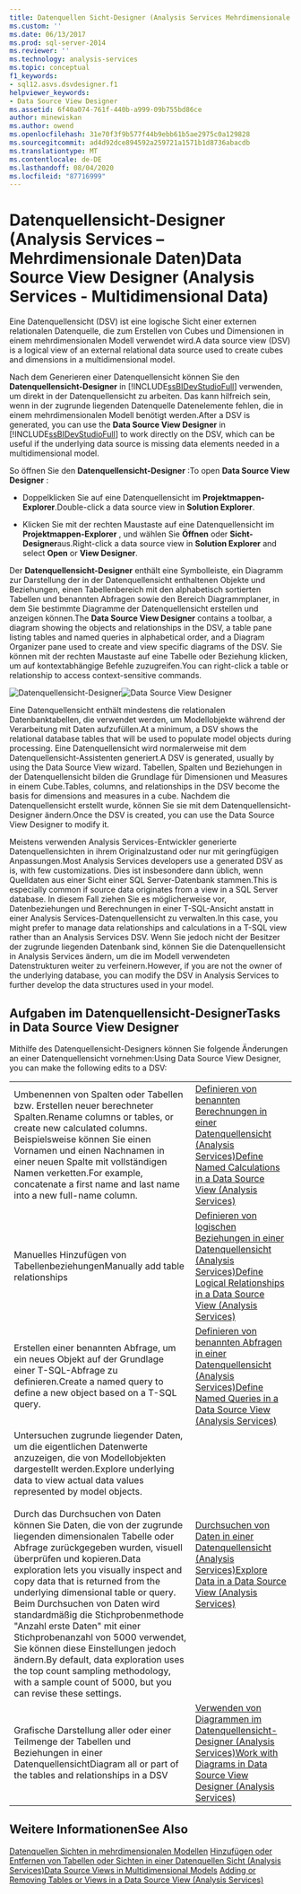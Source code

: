 ```yaml
---
title: Datenquellen Sicht-Designer (Analysis Services Mehrdimensionale Daten) | Microsoft-Dokumentation
ms.custom: ''
ms.date: 06/13/2017
ms.prod: sql-server-2014
ms.reviewer: ''
ms.technology: analysis-services
ms.topic: conceptual
f1_keywords:
- sql12.asvs.dsvdesigner.f1
helpviewer_keywords:
- Data Source View Designer
ms.assetid: 6f40a074-761f-440b-a999-09b755bd86ce
author: minewiskan
ms.author: owend
ms.openlocfilehash: 31e70f3f9b577f44b9ebb61b5ae2975c0a129828
ms.sourcegitcommit: ad4d92dce894592a259721a1571b1d8736abacdb
ms.translationtype: MT
ms.contentlocale: de-DE
ms.lasthandoff: 08/04/2020
ms.locfileid: "87716999"
---
```

# <a name="data-source-view-designer-analysis-services---multidimensional-data"></a><span data-ttu-id="3e435-102">Datenquellensicht-Designer (Analysis Services – Mehrdimensionale Daten)</span><span class="sxs-lookup"><span data-stu-id="3e435-102">Data Source View Designer (Analysis Services - Multidimensional Data)</span></span>
  <span data-ttu-id="3e435-103">Eine Datenquellensicht (DSV) ist eine logische Sicht einer externen relationalen Datenquelle, die zum Erstellen von Cubes und Dimensionen in einem mehrdimensionalen Modell verwendet wird.</span><span class="sxs-lookup"><span data-stu-id="3e435-103">A data source view (DSV) is a logical view of an external relational data source used to create cubes and dimensions in a multidimensional model.</span></span>

 <span data-ttu-id="3e435-104">Nach dem Generieren einer Datenquellensicht können Sie den **Datenquellensicht-Designer** in [!INCLUDE[ssBIDevStudioFull](../includes/ssbidevstudiofull-md.md)] verwenden, um direkt in der Datenquellensicht zu arbeiten. Das kann hilfreich sein, wenn in der zugrunde liegenden Datenquelle Datenelemente fehlen, die in einem mehrdimensionalen Modell benötigt werden.</span><span class="sxs-lookup"><span data-stu-id="3e435-104">After a DSV is generated, you can use the **Data Source View Designer** in [!INCLUDE[ssBIDevStudioFull](../includes/ssbidevstudiofull-md.md)] to work directly on the DSV, which can be useful if the underlying data source is missing data elements needed in a multidimensional model.</span></span>

 <span data-ttu-id="3e435-105">So öffnen Sie den **Datenquellensicht-Designer** :</span><span class="sxs-lookup"><span data-stu-id="3e435-105">To open **Data Source View Designer** :</span></span>

-   <span data-ttu-id="3e435-106">Doppelklicken Sie auf eine Datenquellensicht im **Projektmappen-Explorer**.</span><span class="sxs-lookup"><span data-stu-id="3e435-106">Double-click a data source view in **Solution Explorer**.</span></span>

-   <span data-ttu-id="3e435-107">Klicken Sie mit der rechten Maustaste auf eine Datenquellensicht im **Projektmappen-Explorer** , und wählen Sie **Öffnen** oder **Sicht-Designer**aus.</span><span class="sxs-lookup"><span data-stu-id="3e435-107">Right-click a data source view in **Solution Explorer** and select **Open** or **View Designer**.</span></span>

 <span data-ttu-id="3e435-108">Der **Datenquellensicht-Designer** enthält eine Symbolleiste, ein Diagramm zur Darstellung der in der Datenquellensicht enthaltenen Objekte und Beziehungen, einen Tabellenbereich mit den alphabetisch sortierten Tabellen und benannten Abfragen sowie den Bereich Diagrammplaner, in dem Sie bestimmte Diagramme der Datenquellensicht erstellen und anzeigen können.</span><span class="sxs-lookup"><span data-stu-id="3e435-108">The **Data Source View Designer** contains a toolbar, a diagram showing the objects and relationships in the DSV, a table pane listing tables and named queries in alphabetical order, and a Diagram Organizer pane used to create and view specific diagrams of the DSV.</span></span> <span data-ttu-id="3e435-109">Sie können mit der rechten Maustaste auf eine Tabelle oder Beziehung klicken, um auf kontextabhängige Befehle zuzugreifen.</span><span class="sxs-lookup"><span data-stu-id="3e435-109">You can right-click a table or relationship to access context-sensitive commands.</span></span>

 <span data-ttu-id="3e435-110">![Datenquellensicht-Designer](media/ssas-dsvdesigner.PNG "Datenquellensicht-Designer")</span><span class="sxs-lookup"><span data-stu-id="3e435-110">![Data Source View Designer](media/ssas-dsvdesigner.PNG "Data Source View Designer")</span></span>

 <span data-ttu-id="3e435-111">Eine Datenquellensicht enthält mindestens die relationalen Datenbanktabellen, die verwendet werden, um Modellobjekte während der Verarbeitung mit Daten aufzufüllen.</span><span class="sxs-lookup"><span data-stu-id="3e435-111">At a minimum, a DSV shows the relational database tables that will be used to populate model objects during processing.</span></span> <span data-ttu-id="3e435-112">Eine Datenquellensicht wird normalerweise mit dem Datenquellensicht-Assistenten generiert.</span><span class="sxs-lookup"><span data-stu-id="3e435-112">A DSV is generated, usually by using the Data Source View wizard.</span></span> <span data-ttu-id="3e435-113">Tabellen, Spalten und Beziehungen in der Datenquellensicht bilden die Grundlage für Dimensionen und Measures in einem Cube.</span><span class="sxs-lookup"><span data-stu-id="3e435-113">Tables, columns, and relationships in the DSV become the basis for dimensions and measures in a cube.</span></span> <span data-ttu-id="3e435-114">Nachdem die Datenquellensicht erstellt wurde, können Sie sie mit dem Datenquellensicht-Designer ändern.</span><span class="sxs-lookup"><span data-stu-id="3e435-114">Once the DSV is created, you can use the Data Source View Designer to modify it.</span></span>

 <span data-ttu-id="3e435-115">Meistens verwenden Analysis Services-Entwickler generierte Datenquellensichten in ihrem Originalzustand oder nur mit geringfügigen Anpassungen.</span><span class="sxs-lookup"><span data-stu-id="3e435-115">Most Analysis Services developers use a generated DSV as is, with few customizations.</span></span> <span data-ttu-id="3e435-116">Dies ist insbesondere dann üblich, wenn Quelldaten aus einer Sicht einer SQL Server-Datenbank stammen.</span><span class="sxs-lookup"><span data-stu-id="3e435-116">This is especially common if source data originates from a view in a SQL Server database.</span></span> <span data-ttu-id="3e435-117">In diesem Fall ziehen Sie es möglicherweise vor, Datenbeziehungen und Berechnungen in einer T-SQL-Ansicht anstatt in einer Analysis Services-Datenquellensicht zu verwalten.</span><span class="sxs-lookup"><span data-stu-id="3e435-117">In this case, you might prefer to manage data relationships and calculations in a T-SQL view rather than an Analysis Services DSV.</span></span> <span data-ttu-id="3e435-118">Wenn Sie jedoch nicht der Besitzer der zugrunde liegenden Datenbank sind, können Sie die Datenquellensicht in Analysis Services ändern, um die im Modell verwendeten Datenstrukturen weiter zu verfeinern.</span><span class="sxs-lookup"><span data-stu-id="3e435-118">However, if you are not the owner of the underlying database, you can modify the DSV in Analysis Services to further develop the data structures used in your model.</span></span>

## <a name="tasks-in-data-source-view-designer"></a><span data-ttu-id="3e435-119">Aufgaben im Datenquellensicht-Designer</span><span class="sxs-lookup"><span data-stu-id="3e435-119">Tasks in Data Source View Designer</span></span>
 <span data-ttu-id="3e435-120">Mithilfe des Datenquellensicht-Designers können Sie folgende Änderungen an einer Datenquellensicht vornehmen:</span><span class="sxs-lookup"><span data-stu-id="3e435-120">Using Data Source View Designer, you can make the following edits to a DSV:</span></span>

|||
|-|-|
|<span data-ttu-id="3e435-121">Umbenennen von Spalten oder Tabellen bzw. Erstellen neuer berechneter Spalten.</span><span class="sxs-lookup"><span data-stu-id="3e435-121">Rename columns or tables, or create new calculated columns.</span></span> <span data-ttu-id="3e435-122">Beispielsweise können Sie einen Vornamen und einen Nachnamen in einer neuen Spalte mit vollständigen Namen verketten.</span><span class="sxs-lookup"><span data-stu-id="3e435-122">For example, concatenate a first name and last name into a new full-name column.</span></span>|[<span data-ttu-id="3e435-123">Definieren von benannten Berechnungen in einer Datenquellensicht &#40;Analysis Services&#41;</span><span class="sxs-lookup"><span data-stu-id="3e435-123">Define Named Calculations in a Data Source View &#40;Analysis Services&#41;</span></span>](multidimensional-models/define-named-calculations-in-a-data-source-view-analysis-services.md)|
|<span data-ttu-id="3e435-124">Manuelles Hinzufügen von Tabellenbeziehungen</span><span class="sxs-lookup"><span data-stu-id="3e435-124">Manually add table relationships</span></span>|[<span data-ttu-id="3e435-125">Definieren von logischen Beziehungen in einer Datenquellensicht &#40;Analysis Services&#41;</span><span class="sxs-lookup"><span data-stu-id="3e435-125">Define Logical Relationships in a Data Source View &#40;Analysis Services&#41;</span></span>](multidimensional-models/define-logical-relationships-in-a-data-source-view-analysis-services.md)|
|<span data-ttu-id="3e435-126">Erstellen einer benannten Abfrage, um ein neues Objekt auf der Grundlage einer T-SQL-Abfrage zu definieren.</span><span class="sxs-lookup"><span data-stu-id="3e435-126">Create a named query to define a new object based on a T-SQL query.</span></span>|[<span data-ttu-id="3e435-127">Definieren von benannten Abfragen in einer Datenquellensicht &#40;Analysis Services&#41;</span><span class="sxs-lookup"><span data-stu-id="3e435-127">Define Named Queries in a Data Source View &#40;Analysis Services&#41;</span></span>](multidimensional-models/define-named-queries-in-a-data-source-view-analysis-services.md)|
|<span data-ttu-id="3e435-128">Untersuchen zugrunde liegender Daten, um die eigentlichen Datenwerte anzuzeigen, die von Modellobjekten dargestellt werden.</span><span class="sxs-lookup"><span data-stu-id="3e435-128">Explore underlying data to view actual data values represented by model objects.</span></span><br /><br /> <span data-ttu-id="3e435-129">Durch das Durchsuchen von Daten können Sie Daten, die von der zugrunde liegenden dimensionalen Tabelle oder Abfrage zurückgegeben wurden, visuell überprüfen und kopieren.</span><span class="sxs-lookup"><span data-stu-id="3e435-129">Data exploration lets you visually inspect and copy data that is returned from the underlying dimensional table or query.</span></span> <span data-ttu-id="3e435-130">Beim Durchsuchen von Daten wird standardmäßig die Stichprobenmethode "Anzahl erste Daten" mit einer Stichprobenanzahl von 5000 verwendet, Sie können diese Einstellungen jedoch ändern.</span><span class="sxs-lookup"><span data-stu-id="3e435-130">By default, data exploration uses the top count sampling methodology, with a sample count of 5000, but you can revise these settings.</span></span>|[<span data-ttu-id="3e435-131">Durchsuchen von Daten in einer Datenquellensicht &#40;Analysis Services&#41;</span><span class="sxs-lookup"><span data-stu-id="3e435-131">Explore Data in a Data Source View &#40;Analysis Services&#41;</span></span>](multidimensional-models/explore-data-in-a-data-source-view-analysis-services.md)|
|<span data-ttu-id="3e435-132">Grafische Darstellung aller oder einer Teilmenge der Tabellen und Beziehungen in einer Datenquellensicht</span><span class="sxs-lookup"><span data-stu-id="3e435-132">Diagram all or part of the tables and relationships in a DSV</span></span>|[<span data-ttu-id="3e435-133">Verwenden von Diagrammen im Datenquellensicht-Designer &#40;Analysis Services&#41;</span><span class="sxs-lookup"><span data-stu-id="3e435-133">Work with Diagrams in Data Source View Designer &#40;Analysis Services&#41;</span></span>](multidimensional-models/work-with-diagrams-in-data-source-view-designer-analysis-services.md)|

## <a name="see-also"></a><span data-ttu-id="3e435-134">Weitere Informationen</span><span class="sxs-lookup"><span data-stu-id="3e435-134">See Also</span></span>
 <span data-ttu-id="3e435-135">[Datenquellen Sichten in mehrdimensionalen Modellen](multidimensional-models/data-source-views-in-multidimensional-models.md) [Hinzufügen oder Entfernen von Tabellen oder Sichten in einer Datenquellen Sicht &#40;Analysis Services&#41;](multidimensional-models/adding-or-removing-tables-or-views-in-a-data-source-view-analysis-services.md)</span><span class="sxs-lookup"><span data-stu-id="3e435-135">[Data Source Views in Multidimensional Models](multidimensional-models/data-source-views-in-multidimensional-models.md) [Adding or Removing Tables or Views in a Data Source View &#40;Analysis Services&#41;](multidimensional-models/adding-or-removing-tables-or-views-in-a-data-source-view-analysis-services.md)</span></span>


